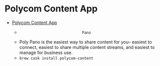 # Polycom Content App
- [Polycom Content App](https://www.polycom.com/content-collaboration/content-sharing/content-app.html)
  -              	            	Pano            
  - Poly Pano is the easiest way to share content for you– easiest to connect, easiest to share multiple content streams, and easiest to manage for business use. 
  - `brew cask install polycom-content`
